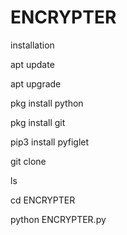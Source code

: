 # ENCRYPTER

installation

apt update 

apt upgrade

pkg install python

pkg install git

pip3 install pyfiglet

git clone 

ls 

cd ENCRYPTER

python ENCRYPTER.py
